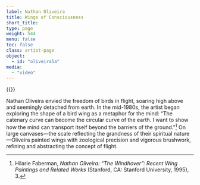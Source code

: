 ```yaml
---
label: Nathan Oliveira
title: Wings of Consciousness
short_title:
type: page
weight: 544
menu: false
toc: false
class: artist-page
object:
  - id: "oliveira5a"
media:
  - "video"
---
```

{{<q-figure id="oliveira5a">}}

Nathan Oliveira envied the freedom of birds in flight, soaring high above and seemingly detached from earth. In the mid-1980s, the artist began exploring the shape of a bird wing as a metaphor for the mind: “The catenary curve can become the circular curve of the earth. I want to show how the mind can transport itself beyond the barriers of the ground.”[^1] On large canvases—the scale reflecting the grandness of their spiritual nature—Oliveira painted wings with zoological precision and vigorous brushwork, refining and abstracting the concept of flight.

[^1]: Hilarie Faberman, *Nathan Oliveira: “The Windhover”: Recent Wing Paintings and Related Works* (Stanford, CA: Stanford University, 1995), 3.
